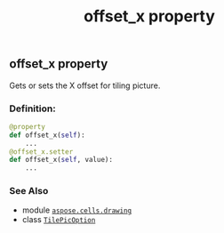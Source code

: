 ﻿---
title: offset_x property
second_title: Aspose.Cells for Python via .NET API References
description: 
type: docs
weight: 50
url: /aspose.cells.drawing/tilepicoption/offset_x/
is_root: false
---

## offset_x property


Gets or sets the X offset for tiling picture.
### Definition:
```python
@property
def offset_x(self):
    ...
@offset_x.setter
def offset_x(self, value):
    ...
```

### See Also
* module [`aspose.cells.drawing`](../../)
* class [`TilePicOption`](/cells/python-net/aspose.cells.drawing/tilepicoption)

